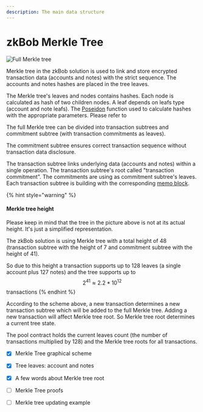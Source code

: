 ```yaml
---
description: The main data structure
---
```


# zkBob Merkle Tree

![Full Merkle tree](../../.gitbook/assets/Merkle\_200dpi\_b.png)

Merkle tree in the zkBob solution is used to link and store encrypted transaction data (accounts and notes) with the strict sequence. The accounts and notes hashes are placed in the tree leaves.

The Merkle tree's leaves and nodes contains hashes. Each node is calculated as hash of two children nodes. A leaf depends on leafs type (account and note leafs). The [Poseidon](../the-poseidon-hash.md) function used to calculate hashes with the appropriate parameters. Please refer to&#x20;

The full Merkle tree can be divided into transaction subtrees and commitment subtree (with transaction commitments as leaves).

The commitment subtree ensures correct transaction sequence without transaction data disclosure.

The transaction subtree links underlying data (accounts and notes) within a single operation. The transaction subtree's root called "transaction commitment". The commitments are using as commitment subtree's leaves. Each transaction subtree is building with the corresponding [memo block](../transaction-overview/untitled-1/).

{% hint style="warning" %}
#### Merkle tree height

Please keep in mind that the tree in the picture above is not at its actual height. It's just a simplified representation.

The zkBob solution is using Merkle tree with a total height of 48 (transaction subtree with the height of 7 and commitment subtree with the height of 41).

So due to this height a transaction supports up to 128 leaves (a single account plus 127 notes) and the tree supports up to $$2^{41} \approx 2.2 * 10^{12}$$ transactions
{% endhint %}

According to the scheme above, a new transaction determines a new transaction subtree which will be added to the full Merkle tree. Adding a new transaction will affect Merkle tree root. So Merkle tree root determines a current tree state.

The pool contract holds the current leaves count (the number of transactions multiplied by 128) and the Merkle tree roots for all transactions.



* [x] Merkle Tree graphical scheme
* [x] Tree leaves: account and notes
* [x] A few words about Merkle tree root
* [ ] Merkle Tree proofs
* [ ] Merkle tree updating example

